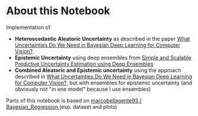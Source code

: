 # About this Notebook

Implementation of 
- **Heteroscedastic Aleatoric Uncertainty** as described in the paper [What Uncertainties Do We Need in Bayesian Deep Learning for Computer Vision?](https://arxiv.org/abs/1703.04977). 
- **Epistemic Uncertainty** using deep ensembles from [Simple and Scalable Predictive Uncertainty Estimation using Deep Ensembles](https://arxiv.org/abs/1612.01474)
- **Combined Aleatoric and Epistemic uncertainty** using the approach described in [What Uncertainties Do We Need in Bayesian Deep Learning for Computer Vision?](https://arxiv.org/abs/1703.04977), but with ensembles for epistemic uncertainty (and obviously not "in one model" because I use ensembles)


Parts of this notebook is based on [ marcobellagente93 /
Bayesian_Regression ](https://github.com/marcobellagente93/Bayesian_Regression/blob/main/Bayesian_regression_notebooks/noisy_sin_example.ipynb) (esp. dataset and plots)
